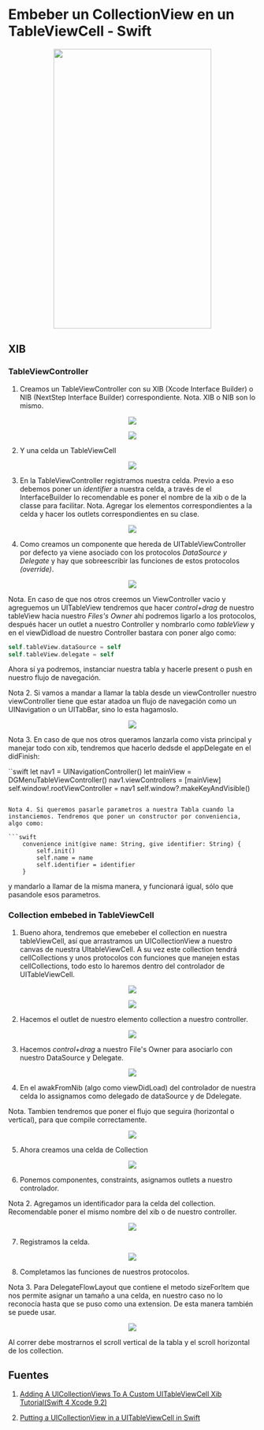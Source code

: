 Embeber un CollectionView en un TableViewCell - Swift
===

<p align="center">
  <img src="imgs/img1.gif" width="320" height="568" />
</p>

## XIB

### TableViewController

1. Creamos un TableViewController con su XIB (Xcode Interface Builder) o NIB (NextStep Interface Builder) correspondiente. Nota. XIB o NIB son lo mismo.

<p align="center">
  <img src="imgs/img2.png" width="" height="" />
</p>

<p align="center">
  <img src="imgs/img3.png" width="" height="" />
</p>

2. Y una celda un TableViewCell

<p align="center">
  <img src="imgs/img4.png" width="" height="" />
</p>


3. En la TableViewController registramos nuestra celda. Previo a eso debemos poner un <i>identifier</i> a nuestra celda, a través de el InterfaceBuilder lo recomendable es poner el nombre de la xib o de la classe para facilitar. Nota. Agregar los elementos correspondientes a la celda y hacer los outlets correspondientes en su clase.

<p align="center">
  <img src="imgs/img5.png" width="" height="" />
</p>

4. Como creamos un componente que hereda de UITableViewController por defecto ya viene asociado con los protocolos <i>DataSource y Delegate</i> y hay que sobreescribir las funciones de estos protocolos <i>(override)</i>.

<p align="center">
  <img src="imgs/img6.png" width="" height="" />
</p>

Nota. En caso de que nos otros creemos un ViewController vacio y agreguemos un UITableView tendremos que hacer <i>control+drag</i> de nuestro tableView hacia 
nuestro <i>Files's Owner</i> ahí podremos ligarlo a los protocolos, después hacer un outlet a nuestro Controller y nombrarlo como <i>tableView</i> y en el viewDidload de nuestro Controller bastara con poner algo como:

```swift
self.tableView.dataSource = self
self.tableView.delegate = self
```

Ahora sí ya podremos, instanciar nuestra tabla y hacerle present o push en nuestro flujo de navegación.

Nota 2. Si vamos a mandar a llamar la tabla desde un viewController nuestro viewController tiene que estar atadoa un flujo de navegación como un UINavigation o un UITabBar, sino lo esta hagamoslo.

<p align="center">
  <img src="imgs/img7.png" width="" height="" />
</p>

Nota 3. En caso de que nos otros queramos lanzarla como vista principal y manejar todo con xib, tendremos que hacerlo dedsde el appDelegate en el didFinish:

``swift
        let nav1 = UINavigationController()
        let mainView = DGMenuTableViewController()
        nav1.viewControllers = [mainView]
        self.window!.rootViewController = nav1
        self.window?.makeKeyAndVisible()
```

Nota 4. Si queremos pasarle parametros a nuestra Tabla cuando la instanciemos. Tendremos que poner un constructor por conveniencia, algo como:

```swift
    convenience init(give name: String, give identifier: String) {
        self.init()
        self.name = name
        self.identifier = identifier
    }
```

y mandarlo a llamar de la misma manera, y funcionará igual, sólo que pasandole esos parametros.

### Collection embebed in TableViewCell

1. Bueno ahora, tendremos que emebeber el collection en nuestra tableViewCell, así que arrastramos un UICollectionView a nuestro canvas de nuestra UItableViewCell. 
A su vez este collection tendrá cellCollections y unos protocolos con funciones que manejen estas cellCollections, todo esto lo haremos dentro del controlador de UITableViewCell.

<p align="center">
  <img src="imgs/img8.png" width="" height="" />
</p>

<p align="center">
  <img src="imgs/img9.png" width="" height="" />
</p>

2. Hacemos el outlet de nuestro elemento collection a nuestro controller.

<p align="center">
  <img src="imgs/img10.png" width="" height="" />
</p>

3. Hacemos <i>control+drag</i> a nuestro File's Owner para asociarlo con nuestro DataSource y Delegate.

<p align="center">
  <img src="imgs/img11.png" width="" height="" />
</p>

4. En el awakFromNib (algo como viewDidLoad) del controlador de nuestra celda lo assignamos como delegado de dataSource y de Ddelegate.

Nota. Tambien tendremos que poner el flujo que seguira (horizontal o vertical), para que compile correctamente.

<p align="center">
  <img src="imgs/img12.png" width="" height="" />
</p>

5. Ahora creamos una celda de Collection

<p align="center">
  <img src="imgs/img13.png" width="" height="" />
</p>

6. Ponemos componentes, constraints, asignamos outlets a nuestro controlador.

Nota 2. Agregamos un identificador para la celda del collection. Recomendable poner el mismo nombre del xib o de nuestro controller.

<p align="center">
  <img src="imgs/img14.png" width="" height="" />
</p>

7. Registramos la celda.

<p align="center">
  <img src="imgs/img15.png" width="" height="" />
</p>

8. Completamos las funciones de nuestros protocolos.

Nota 3. Para DelegateFlowLayout que contiene el metodo sizeForItem que nos permite asignar un tamaño a una celda, en nuestro caso no lo reconocía hasta que se puso como una extension. De esta manera también se puede usar.

<p align="center">
  <img src="imgs/img15.png" width="" height="" />
</p>

Al correr debe mostrarnos el scroll vertical de la tabla y el scroll horizontal de los collection.

## Fuentes

1. <a href="https://medium.com/@aestusLabs/adding-a-uicollectionviews-to-a-custom-uitableviewcell-xib-tutorial-swift-4-xcode-9-2-1ec9ce4095d3">Adding A UICollectionViews To A Custom UITableViewCell Xib Tutorial(Swift 4 Xcode 9.2)</a>

2. <a href="https://ashfurrow.com/blog/putting-a-uicollectionview-in-a-uitableviewcell-in-swift/">Putting a UICollectionView in a UITableViewCell in Swift</a>


